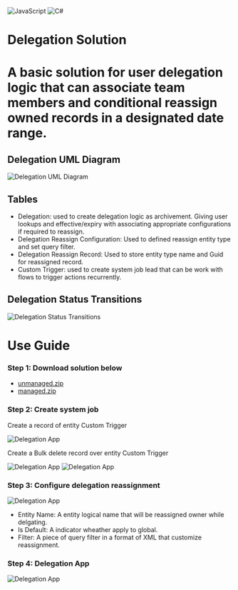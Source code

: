 ![JavaScript](https://img.shields.io/badge/javascript-%23323330.svg?style=for-the-badge&logo=javascript&logoColor=%23F7DF1E)
![C#](https://img.shields.io/badge/c%23-%23239120.svg?style=for-the-badge&logo=csharp&logoColor=white)

<h1>Delegation Solution<h1>
	A basic solution for user delegation logic that can associate team members and conditional reassign owned records in a designated date range.
<h2>Delegation UML Diagram</h2>

<img src="https://github.com/dpuuqb/JDX/assets/106572740/36ce9958-7a7d-47e3-9b4b-a3f91571b087" alt="Delegation UML Diagram">


<h2>Tables</h2>
<ul>
	<li>Delegation: used to create delegation logic as archivement. Giving user lookups and effective/expiry with associating appropriate configurations if required to reassign.</li>
	<li>Delegation Reassign Configuration: Used to defined reassign entity type and set query filter.</li>
	<li>Delegation Reassign Record: Used to store entity type name and Guid for reassigned record.</li>
	<li>Custom Trigger: used to create system job lead that can be work with flows to trigger actions recurrently.</li>
</ul>

<h2>Delegation Status Transitions</h2>
<img src="https://github.com/dpuuqb/JDX/assets/106572740/74dd1bcf-d556-482b-854a-059f24d6c5e4" alt="Delegation Status Transitions">
	
<h1>Use Guide</h1>
	<h3>Step 1: Download solution below</h3>
 	<ul>
		<li><a href="https://github.com/dpuuqb/JDX/raw/master/Delegation_1_0_0_0.zip" target="_blank" >unmanaged.zip</a></li>
		<li><a href="https://github.com/dpuuqb/JDX/raw/master/Delegation_1_0_0_0_managed.zip" target="_blank" >managed.zip</a></li>
	</ul>
	<h3>Step 2: Create system job</h3>
 	<p>Create a record of entity Custom Trigger</p>
    	<img src="https://github.com/dpuuqb/JDX/assets/106572740/0f040230-ab66-4a08-bce0-ec8c9ee144bb" alt="Delegation App">
   	<p>Create a Bulk delete record over entity Custom Trigger</p>
   	<img src="https://github.com/dpuuqb/JDX/assets/106572740/6fbb821f-6fb8-41d3-a05d-24487e1ec629" alt="Delegation App">
   	<img src="https://github.com/dpuuqb/JDX/assets/106572740/a0e2eff3-cd4d-43f3-877e-be1910a75951" alt="Delegation App">
    <h3>Step 3: Configure delegation reassignment</h3>
  	<img src="https://github.com/dpuuqb/JDX/assets/106572740/714baad7-2ee1-443c-b0ec-e1b7ea336eba" alt="Delegation App">
 	<ul>
		 <li>Entity Name: A entity logical name that will be reassigned owner while delgating.</li>
		 <li>Is Default: A indicator wheather apply to global.</li>
		 <li>Filter: A piece of query filter in a format of XML that customize reassignment.</li>
	 </ul>
  <h3>Step 4: Delegation App</h3>
  <img src="https://github.com/dpuuqb/JDX/assets/106572740/5e5da9d7-59b5-4b72-9572-0da0d96c4f16" alt="Delegation App">
